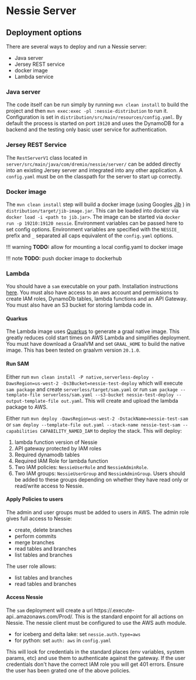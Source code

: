# Nessie Server

## Deployment options

There are several ways to deploy and run a Nessie server:
* Java server
* Jersey REST service
* docker image
* Lambda service

### Java server

The code itself can be run simply by running `mvn clean install` to build the project and then `mvn exec:exec -pl
:nessie-distribution` to run it. Configuration is set in `distribution/src/main/resources/config.yaml`. By default the
process is started on port `19120` and uses the DynamoDB for a backend and the testing only basic user service for
authentication.

### Jersey REST Service

The `RestServerV1` class located in `server/src/main/java/com/dremio/nessie/server/` can be added directly into an
existing Jersey server and integrated into any other application. A `config.yaml` must be on the classpath for the
server to start up correctly.

### Docker image

The `mvn clean install` step will build a docker image (using Googles [Jib](https://github.com/GoogleContainerTools/jib)
) in `distribution/target/jib-image.jar`. This can be loaded into docker via `docker load -i <path to jib.jar>`. The
image can be started via `docker run -p 19210:19120 nessie`. Environment variables can be passed here to set config
options. Environment variables are specified with the `NESSIE_` prefix and `_` separated all caps equivalent of the
`config.yaml` options.

!!! warning
    **TODO:** allow for mounting a local config.yaml to docker image

!!! note
    **TODO:** push docker image to dockerhub


### Lambda

You should have a `sam` executable on your path. Installation instructions
[here](https://docs.aws.amazon.com/serverless-application-model/latest/developerguide/serverless-sam-cli-install.html).
You must also have access to an aws account and permissions to create IAM roles, DynamoDb tables, lambda functions and
an API Gateway. You must also have an S3 bucket for storing lambda code in.

#### Quarkus

The Lambda image uses [Quarkus](https://quarkus.io) to generate a graal native image. This greatly reduces cold start
times on AWS Lambda and simplifies deployment. You must have download a GraalVM and set `GRAAL_HOME` to build the native
image. This has been tested on graalvm version `20.1.0`.

#### Run SAM

Either run `mvn clean install -P native,serverless-deploy -DawsRegion=us-west-2 -Ds3Bucket=nessie-test-deploy` 
which will execute `sam package` and create `serverless/target/sam.yaml` or run
`sam package --template-file serverless/sam.yaml --s3-bucket nessie-test-deploy --output-template-file out.yaml`. 
This will create and upload the lambda package to AWS.

Either run `mvn deploy -DawsRegion=us-west-2 -DstackName=nessie-test-sam` or 
`sam deploy --template-file out.yaml --stack-name nessie-test-sam --capabilities CAPABILITY_NAMED_IAM`
to deploy the stack. This will deploy:
1. lambda function version of Nessie
2. API gateway protected by IAM roles
3. Required dynamodb tables
4. Required IAM Role for lambda function
5. Two IAM policies: `NessieUserRole` and `NessieAdminRole`. 
6. Two IAM groups: `NessieUserGroup` and `NessieAdminGroup`. Users should be added to these groups 
  depending on whether they have read only or read/write access to Nessie.


#### Apply Policies to users

The admin and user groups must be added to users in AWS. The admin role gives full access to Nessie:
 * create, delete branches
 * perform commits
 * merge branches
 * read tables and branches
 * list tables and branches

The user role allows:
 * list tables and branches
 * read tables and branches

#### Access Nessie

The `sam` deployment will create a url https://<gatewayid>.execute-api.<region>.amazonaws.com/Prod/. 
This is the standard enpoint for all actions on Nessie. The nessie client must be configured to use the AWS auth module.

* for iceberg and delta lake: set `nessie.auth.type=aws`
* for python: set `auth: aws` in `config.yaml`

This will look for credentials in the standard places (env variables, system params, etc) and use them 
to authenticate against the gateway. If the user credentials don't have the correct IAM role you will get 
401 errors. Ensure the user has been grated one of the above policies.
